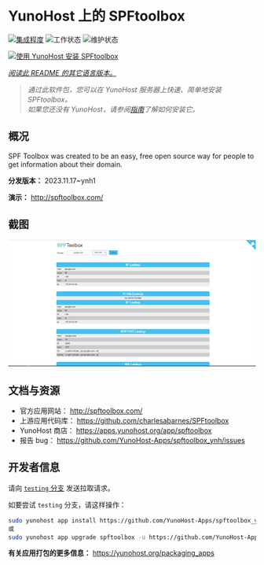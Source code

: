 <!--
注意：此 README 由 <https://github.com/YunoHost/apps/tree/master/tools/readme_generator> 自动生成
请勿手动编辑。
-->

# YunoHost 上的 SPFtoolbox

[![集成程度](https://dash.yunohost.org/integration/spftoolbox.svg)](https://dash.yunohost.org/appci/app/spftoolbox) ![工作状态](https://ci-apps.yunohost.org/ci/badges/spftoolbox.status.svg) ![维护状态](https://ci-apps.yunohost.org/ci/badges/spftoolbox.maintain.svg)

[![使用 YunoHost 安装 SPFtoolbox](https://install-app.yunohost.org/install-with-yunohost.svg)](https://install-app.yunohost.org/?app=spftoolbox)

*[阅读此 README 的其它语言版本。](./ALL_README.md)*

> *通过此软件包，您可以在 YunoHost 服务器上快速、简单地安装 SPFtoolbox。*  
> *如果您还没有 YunoHost，请参阅[指南](https://yunohost.org/install)了解如何安装它。*

## 概况

SPF Toolbox was created to be an easy, free open source way for people to get information about their domain.


**分发版本：** 2023.11.17~ynh1

**演示：** <http://spftoolbox.com/>

## 截图

![SPFtoolbox 的截图](./doc/screenshots/687474703a2f2f692e696d6775722e636f6d2f4143785a5074512e706e67.png)

## 文档与资源

- 官方应用网站： <http://spftoolbox.com/>
- 上游应用代码库： <https://github.com/charlesabarnes/SPFtoolbox>
- YunoHost 商店： <https://apps.yunohost.org/app/spftoolbox>
- 报告 bug： <https://github.com/YunoHost-Apps/spftoolbox_ynh/issues>

## 开发者信息

请向 [`testing` 分支](https://github.com/YunoHost-Apps/spftoolbox_ynh/tree/testing) 发送拉取请求。

如要尝试 `testing` 分支，请这样操作：

```bash
sudo yunohost app install https://github.com/YunoHost-Apps/spftoolbox_ynh/tree/testing --debug
或
sudo yunohost app upgrade spftoolbox -u https://github.com/YunoHost-Apps/spftoolbox_ynh/tree/testing --debug
```

**有关应用打包的更多信息：** <https://yunohost.org/packaging_apps>
